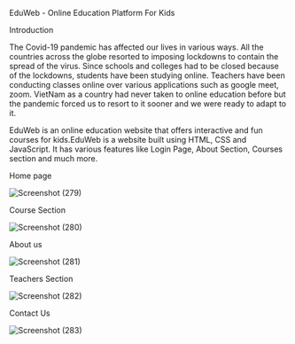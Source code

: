  EduWeb - Online Education Platform For Kids
 
 Introduction
 
 The Covid-19 pandemic has affected our lives in various ways. All the countries across the globe resorted to imposing lockdowns to contain the spread of the virus. Since schools and colleges had to be closed because of the lockdowns, students have been studying online. Teachers have been conducting classes online over various applications such as google meet, zoom. VietNam as a country had never taken to online education before but the pandemic forced us to resort to it sooner and we were ready to adapt to it.
 
 EduWeb is an online education website that offers interactive and fun courses for kids.EduWeb is a website built using HTML, CSS and JavaScript. It has various features like Login Page, About Section, Courses section and much more.
 
 Home page
 
 ![Screenshot (279)](https://user-images.githubusercontent.com/93752235/179544835-d49fdb27-30a8-4041-9ee7-4447ead3def9.png)

 Course Section
 
 ![Screenshot (280)](https://user-images.githubusercontent.com/93752235/179544988-49de3a34-f1c1-4b40-bb7c-361e82c9a5aa.png)

 About us
 
 ![Screenshot (281)](https://user-images.githubusercontent.com/93752235/179545063-6ee19e53-4895-4118-b3ab-65c4dd8623cf.png)

 Teachers Section
 
 ![Screenshot (282)](https://user-images.githubusercontent.com/93752235/179545175-17290a8b-f10c-49ca-b8e1-496c9ed32e94.png)

Contact Us

![Screenshot (283)](https://user-images.githubusercontent.com/93752235/179545298-b2cb587b-6012-4d3a-b145-d1d022e5e12f.png)

 
